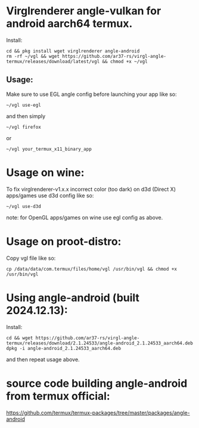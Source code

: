 # Virglrenderer angle-vulkan for android aarch64 termux.
Install:
```
cd && pkg install wget virglrenderer angle-android
rm -rf ~/vgl && wget https://github.com/ar37-rs/virgl-angle-termux/releases/download/latest/vgl && chmod +x ~/vgl
```
## Usage:
Make sure to use EGL angle config before launching your app like so:
```
~/vgl use-egl
```
and then simply
```
~/vgl firefox
```
or
```
~/vgl your_termux_x11_binary_app
```

# Usage on wine:
To fix virglrenderer-v1.x.x incorrect color (too dark) on d3d
(Direct X) apps/games use d3d config like so:
```
~/vgl use-d3d
```
note:
for OpenGL apps/games on wine use egl config as above.

# Usage on proot-distro:
Copy vgl file like so:
```
cp /data/data/com.termux/files/home/vgl /usr/bin/vgl && chmod +x /usr/bin/vgl
```

# Using angle-android (built 2024.12.13):
Install:
```
cd && wget https://github.com/ar37-rs/virgl-angle-termux/releases/download/2.1.24533/angle-android_2.1.24533_aarch64.deb
dpkg -i angle-android_2.1.24533_aarch64.deb
```
and then repeat usage above.

# source code building angle-android from termux official:
https://github.com/termux/termux-packages/tree/master/packages/angle-android
